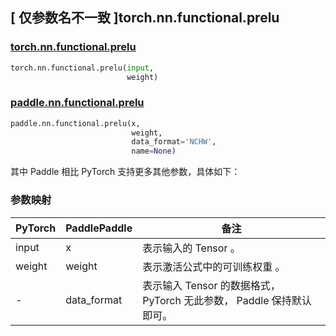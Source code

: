 ## [ 仅参数名不一致 ]torch.nn.functional.prelu

### [torch.nn.functional.prelu](https://pytorch.org/docs/stable/generated/torch.nn.functional.prelu.html?highlight=prelu#torch.nn.functional.prelu)

```python
torch.nn.functional.prelu(input,
                          weight)
```

### [paddle.nn.functional.prelu](https://www.paddlepaddle.org.cn/documentation/docs/zh/api/paddle/nn/functional/prelu_cn.html)

```python
paddle.nn.functional.prelu(x,
                           weight,
                           data_format='NCHW',
                           name=None)
```

其中 Paddle 相比 PyTorch 支持更多其他参数，具体如下：
### 参数映射
| PyTorch       | PaddlePaddle | 备注                                                   |
| ------------- | ------------ | ------------------------------------------------------ |
| input           | x           | 表示输入的 Tensor 。               |
| weight           |  weight           | 表示激活公式中的可训练权重 。               |
| -           |  data_format           | 表示输入 Tensor 的数据格式， PyTorch 无此参数， Paddle 保持默认即可。               |
